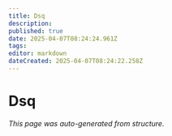 ```yaml
---
title: Dsq
description: 
published: true
date: 2025-04-07T08:24:24.961Z
tags: 
editor: markdown
dateCreated: 2025-04-07T08:24:22.258Z
---
```


# Dsq

*This page was auto-generated from structure.*